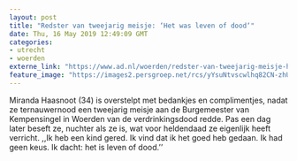 ```yaml
---
layout: post
title: "Redster van tweejarig meisje: ‘Het was leven of dood‘"
date: Thu, 16 May 2019 12:49:09 GMT
categories: 
- utrecht 
- woerden 
externe_link: "https://www.ad.nl/woerden/redster-van-tweejarig-meisje-het-was-leven-of-dood~a11f3902/"
feature_image: "https://images2.persgroep.net/rcs/yYsuNtvscwlhq82CN-zhU2xMUUk/diocontent/148516917/_fitwidth/400/?appId=21791a8992982cd8da851550a453bd7f&quality=0.7"
---
```


Miranda Haasnoot (34) is overstelpt met bedankjes en complimentjes, nadat ze ternauwernood een tweejarig meisje aan de Burgemeester van Kempensingel in Woerden van de verdrinkingsdood redde. Pas een dag later beseft ze, nuchter als ze is, wat voor heldendaad ze eigenlijk heeft verricht. ,,Ik heb een kind gered. Ik vind dat ik het goed heb gedaan. Ik had geen keus. Ik dacht: het is leven of dood.’’
